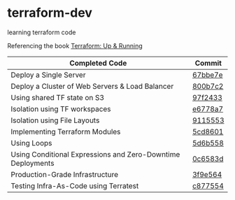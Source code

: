 # terraform-dev
learning terraform code

Referencing the book [Terraform: Up & Running](https://www.terraformupandrunning.com/)


Completed Code | Commit
------------ | -------------
Deploy a Single Server | [67bbe7e](https://github.com/muhannad0/terraform-dev/commit/67bbe7e312e68963eac273950e762f79bbbe72bd)
Deploy a Cluster of Web Servers & Load Balancer | [800b7c2](https://github.com/muhannad0/terraform-dev/commit/800b7c273a58f07a3c273e93ee982c5e3efa8983)
Using shared TF state on S3 | [97f2433](https://github.com/muhannad0/terraform-dev/commit/97f2433c6eeadeb5726917940bab0af4f33c53cb)
Isolation using TF workspaces | [e6778a7](https://github.com/muhannad0/terraform-dev/commit/e6778a7696dfc0eb63ed45394df0333204261d99)
Isolation using File Layouts | [9115553](https://github.com/muhannad0/terraform-dev/commit/9115553865d0dfc5cc06ea1873dab7c3ad7d8295)
Implementing Terraform Modules | [5cd8601](https://github.com/muhannad0/terraform-dev/commit/5cd8601710f1fe4a8f027a6662873ce0750697e4)
Using Loops | [5d6b558](https://github.com/muhannad0/terraform-dev/commit/5d6b5582158fe59d3b652ee6fbda0018417b9117)
Using Conditional Expressions and Zero-Downtime Deployments | [0c6583d](https://github.com/muhannad0/terraform-dev/commit/0c6583d1e4ceb60071dbc8d2e4502d77811238ac)
Production-Grade Infrastructure | [3f9e564](https://github.com/muhannad0/terraform-dev/commit/3f9e564b60f6027f27b0853f3773d41d1aaa3eba)
Testing Infra-As-Code using Terratest | [c877554](https://github.com/muhannad0/terraform-dev/commit/c877554da4c8a68650d46a46c10531fb09860d49)
